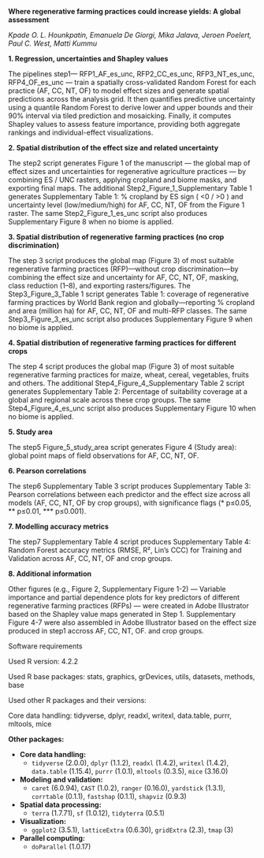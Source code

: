 **Where regenerative farming practices could increase yields: A global assessment**

*Kpade O. L. Hounkpatin, Emanuela De Giorgi, Mika Jalava, Jeroen Poelert, Paul C. West, Matti Kummu*

**1. Regression, uncertainties and Shapley values**  

The pipelines step1— RFP1_AF_es_unc, RFP2_CC_es_unc, RFP3_NT_es_unc, RFP4_OF_es_unc — train a spatially cross-validated Random Forest for each practice (AF, CC, NT, OF) to model effect sizes and generate spatial predictions across the analysis grid. It then quantifies predictive uncertainty using a quantile Random Forest to derive lower and upper bounds and their 90% interval via tiled prediction and mosaicking. Finally, it computes Shapley values to assess feature importance, providing both aggregate rankings and individual-effect visualizations.

 **2. Spatial distribution of the effect size and related uncertainty**  
 
The step2 script generates Figure 1 of the manuscript — the global map of effect sizes and uncertainties for regenerative agriculture practices — by combining ES / UNC rasters, applying cropland and biome masks, and exporting final maps. The additional Step2_Figure_1_Supplementary Table 1 generates Supplementary Table 1: % cropland by ES sign ( <0 / >0 ) and uncertainty level (low/medium/high) for AF, CC, NT, OF from the Figure 1 raster. The same Step2_Figure_1_es_unc script also produces Supplementary Figure 8 when no biome is applied. 
   
 **3. Spatial distribution of regenerative farming practices (no crop discrimination)**
 
The step 3 script produces the global map (Figure 3) of most suitable regenerative farming practices (RFP)—without crop discrimination—by combining the effect size and uncertainty for AF, CC, NT, OF, masking, class reduction (1–8), and exporting rasters/figures. The Step3_Figure_3_Table 1 script generates Table 1: coverage of regenerative farming practices by World Bank region and globally—reporting % cropland and area (million ha) for AF, CC, NT, OF and multi-RFP classes. The same Step3_Figure_3_es_unc script also produces Supplementary Figure 9 when no biome is applied. 

 **4. Spatial distribution of regenerative farming practices for different crops**
 
The step 4 script produces the global map (Figure 3) of most suitable regenerative farming practices for maize, wheat, cereal, vegetables, fruits and others. The additional Step4_Figure_4_Supplementary Table 2 script generates Supplementary Table 2: Percentage of suitability coverage at a global and regional scale across these crop groups. The same Step4_Figure_4_es_unc script also produces Supplementary Figure 10 when no biome is applied. 

 **5. Study area**
 
 The step5 Figure_5_study_area script generates Figure 4 (Study area): global point maps of field observations for AF, CC, NT, OF.

  **6. Pearson correlations**
  
 The step6 Supplementary Table 3 script produces Supplementary Table 3: Pearson correlations between each predictor and the effect size across all models (AF, CC, NT, OF by crop groups), with significance flags (* p≤0.05, ** p≤0.01, *** p≤0.001).

 **7. Modelling accuracy metrics**
 
 The step7 Supplementary Table 4 script produces Supplementary Table 4: Random Forest accuracy metrics (RMSE, R², Lin’s CCC) for Training and Validation across AF, CC, NT, OF and crop groups.

**8. Additional information**

 Other figures (e.g., Figure 2, Supplementary Figure 1-2) — Variable importance and partial dependence plots for key predictors of different regenerative farming practices (RFPs) — were created in Adobe Illustrator based on the Shapley value maps generated in Step 1. Supplementary Figure 4-7 were also assembled in Adobe Illustrator based on the effect size produced in step1 accross AF, CC, NT, OF. and crop groups.
   

Software requirements

Used R version: 4.2.2

Used R base packages: stats, graphics, grDevices, utils, datasets, methods, base

Used other R packages and their versions:

Core data handling:
tidyverse, dplyr, readxl, writexl, data.table, purrr, mltools, mice

**Other packages:**

- **Core data handling:**
  - `tidyverse` (2.0.0), `dplyr` (1.1.2), `readxl` (1.4.2), `writexl` (1.4.2), `data.table` (1.15.4), `purrr` (1.0.1), `mltools` (0.3.5), `mice` (3.16.0)
- **Modeling and validation:**
  - `caret` (6.0.94), `CAST` (1.0.2), `ranger` (0.16.0), `yardstick` (1.3.1), `corrtable` (0.1.1), `fastshap` (0.1.1), `shapviz` (0.9.3)
- **Spatial data processing:**
  - `terra` (1.7.71), `sf` (1.0.12), `tidyterra` (0.5.1)
- **Visualization:**
  - `ggplot2` (3.5.1), `latticeExtra` (0.6.30), `gridExtra` (2.3), `tmap` (3)
- **Parallel computing:**
  - `doParallel` (1.0.17)
